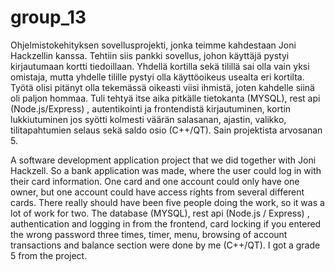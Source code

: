 # group_13

Ohjelmistokehityksen sovellusprojekti, jonka teimme kahdestaan Joni Hackzellin kanssa. Tehtiin siis pankki sovellus, johon käyttäjä pystyi kirjautumaan kortti tiedoillaan. Yhdellä kortilla sekä tilillä sai olla vain yksi omistaja, mutta yhdelle tilille pystyi olla käyttöoikeus usealta eri kortilta. Työtä olisi pitänyt olla tekemässä oikeasti viisi ihmistä, joten kahdelle siinä oli paljon hommaa. Tuli tehtyä itse aika pitkälle tietokanta (MYSQL), rest api (Node.js/Express) , autentikointi ja frontendistä kirjautuminen, kortin lukkiutuminen jos syötti kolmesti väärän salasanan, ajastin, valikko, tilitapahtumien selaus sekä saldo osio (C++/QT). Sain projektista arvosanan 5. 

A software development application project that we did together with Joni Hackzell. So a bank application was made, where the user could log in with their card information. One card and one account could only have one owner, but one account could have access rights from several different cards. There really should have been five people doing the work, so it was a lot of work for two. The database (MYSQL), rest api (Node.js / Express) , authentication and logging in from the frontend, card locking if you entered the wrong password three times, timer, menu, browsing of account transactions and balance section were done by me (C++/QT). I got a grade 5 from the project.
